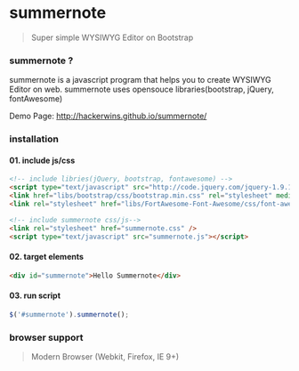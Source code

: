 # summernote
> Super simple WYSIWYG Editor on Bootstrap

### summernote ?
summernote is a javascript program that helps you to create WYSIWYG Editor on web. summernote uses opensouce libraries(bootstrap, jQuery, fontAwesome)

Demo Page: http://hackerwins.github.io/summernote/

### installation
#### 01. include js/css
```html
<!-- include libries(jQuery, bootstrap, fontawesome) -->
<script type="text/javascript" src="http://code.jquery.com/jquery-1.9.1.min.js"></script> 
<link href="libs/bootstrap/css/bootstrap.min.css" rel="stylesheet" media="screen">
<link rel="stylesheet" href="libs/FortAwesome-Font-Awesome/css/font-awesome.min.css">

<!-- include summernote css/js-->
<link rel="stylesheet" href="summernote.css" />
<script type="text/javascript" src="summernote.js"></script>
```
#### 02. target elements
```html
<div id="summernote">Hello Summernote</div>
```
#### 03. run script
```javascript
$('#summernote').summernote();
```

### browser support
> Modern Browser (Webkit, Firefox, IE 9+)
